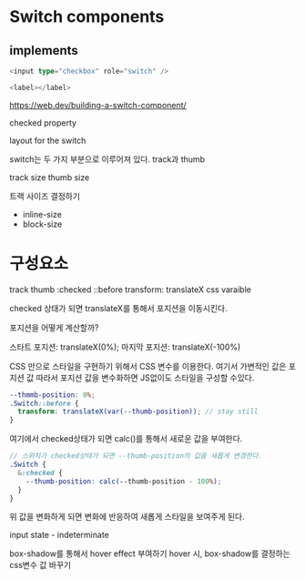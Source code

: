 # Switch components

## implements

```ts
<input type="checkbox" role="switch" />
```

```ts
<label></label>
```

https://web.dev/building-a-switch-component/


checked property

layout for the switch

switch는 두 가지 부분으로 이루어져 있다. track과 thumb

track size
thumb size

트랙 사이즈 결정하기
- inline-size
- block-size

# 구성요소

track
thumb
:checked
::before
transform: translateX
css varaible

checked 상태가 되면 translateX를 통해서 포지션을 이동시킨다. 

포지션을 어떻게 계산할까?

스타트 포지션: translateX(0%);
마지막 포지션: translateX(-100%)

CSS 만으로 스타일을 구현하기 위해서 CSS 변수를 이용한다. 여기서 가변적인 값은 포지션 값 따라서 포지션 값을 변수화하면 JS없이도 스타일을 구성할 수있다.

```scss
--thmmb-position: 0%;
.Switch::before {
  transform: translateX(var(--thumb-position)); // stay still
}
```

여기에서 checked상태가 되면 calc()를 통해서 새로운 값을 부여한다.

```scss
// 스위치가 checked상태가 되면 --thumb-position의 값을 새롭게 변경한다.
.Switch {
  &:checked {
    --thumb-position: calc(--thumb-position - 100%);
  }
}
```

위 값을 변화하게 되면 변화에 반응하여 새롭게 스타일을 보여주게 된다.

input state - indeterminate

box-shadow를 통해서 hover effect 부여하기
hover 시, box-shadow를 결정하는 css변수 값 바꾸기


